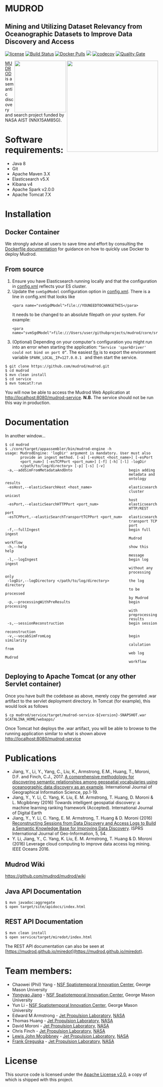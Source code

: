 # MUDROD
## Mining and Utilizing Dataset Relevancy from Oceanographic Datasets to Improve Data Discovery and Access

[![license](https://img.shields.io/github/license/mudrod/mudrod.svg?maxAge=2592000?style=plastic)](http://www.apache.org/licenses/LICENSE-2.0)
[![Build Status](https://travis-ci.org/mudrod/mudrod.svg?branch=master)](https://travis-ci.org/mudrod/mudrod)
[![Docker Pulls](https://img.shields.io/docker/pulls/mudrod/mudrod.svg?maxAge=2592000?style=plastic)](https://hub.docker.com/r/mudrod/mudrod/) [![](https://images.microbadger.com/badges/image/mudrod/mudrod.svg)](https://microbadger.com/images/mudrod/mudrod "Get your own image badge on microbadger.com")
[![codecov](https://codecov.io/gh/mudrod/mudrod/branch/master/graph/badge.svg)](https://codecov.io/gh/mudrod/mudrod)
[![Quality Gate](https://sonarqube.com/api/badges/gate?key=gov.nasa.jpl.mudrod:mudrod-parent)](https://sonarqube.com/dashboard/index/gov.nasa.jpl.mudrod:mudrod-parent)

<img src="http://geant4.slac.stanford.edu/Space06/NASAJPLlogo.jpg" align="right" width="300" />
<img src="http://www.iucrc.org/sites/default/files/centerLogo.png" align="right" width="170" />

[MUDROD](https://esto.nasa.gov/forum/estf2015/presentations/Yang_S8P1_ESTF2015.pdf) 
is a semantic discovery and search project funded by NASA AIST (NNX15AM85G).

# Software requirements: 
 * Java 8
 * Git
 * Apache Maven 3.X
 * Elasticsearch v5.X
 * Kibana v4
 * Apache Spark v2.0.0
 * Apache Tomcat 7.X

# Installation

## Docker Container
We strongly advise all users to save time and effort by consulting the [Dockerfile documentation](https://github.com/mudrod/mudrod/tree/master/docker)
for guidance on how to quickly use Docker to deploy Mudrod.

## From source
1. Ensure you have Elasticsearch running locally and that the configuration in [config.xml](https://github.com/mudrod/mudrod/blob/master/core/src/main/resources/config.xml) reflects your ES cluster.
2. Update the `svmSgdModel` configuration option in [config.xml](https://github.com/mudrod/mudrod/blob/master/core/src/main/resources/config.xml). There is a line in config.xml that looks like 
    ```
    <para name="svmSgdModel">file://YOUNEEDTOCHANGETHIS</para>
    ```
    It needs to be changed to an absolute filepath on your system. For example:
    ```
    <para name="svmSgdModel">file:///Users/user/githubprojects/mudrod/core/src/main/resources/javaSVMWithSGDModel</para>
    ```
3. (Optional) Depending on your computer's configuration you might run into an error when starting the application: `“Service 'sparkDriver' could not bind on port 0”`. The easiest [fix](http://stackoverflow.com/q/29906686/953327) is to export the environment variable `SPARK_LOCAL_IP=127.0.0.1 ` and then start the service.

```
$ git clone https://github.com/mudrod/mudrod.git
$ cd mudrod
$ mvn clean install
$ cd service
$ mvn tomcat7:run
```
You will now be able to access the Mudrod Web Application at [http://localhost:8080/mudrod-service](http://localhost:8080/mudrod-service). **N.B.** The service should not be run this way in production.

# Documentation

In another window...
```
$ cd mudrod
$ ./core/target/appassembler/bin/mudrod-engine -h
usage: MudrodEngine: 'logDir' argument is mandatory. User must also
       provide an ingest method. [-a] [-esHost <host_name>] [-esPort
       <port_num>] [-esTCPPort <port_num>] [-f] [-h] [-l] -logDir
       </path/to/log/directory> [-p] [-s] [-v]
 -a,--addSimFromMetadataAndOnto                          begin adding
                                                         metadata and
                                                         ontology results
 -esHost,--elasticSearchHost <host_name>                 elasticsearch
                                                         cluster unicast
                                                         host
 -esPort,--elasticSearchHTTPPort <port_num>              elasticsearch
                                                         HTTP/REST port
 -esTCPPort,--elasticSearchTransportTCPPort <port_num>   elasticsearch
                                                         transport TCP
                                                         port
 -f,--fullIngest                                         begin full ingest
                                                         Mudrod workflow
 -h,--help                                               show this help
                                                         message
 -l,--logIngest                                          begin log ingest
                                                         without any
                                                         processing only
 -logDir,--logDirectory </path/to/log/directory>         the log directory
                                                         to be processed
                                                         by Mudrod
 -p,--processingWithPreResults                           begin processing
                                                         with
                                                         preprocessing
                                                         results
 -s,--sessionReconstruction                              begin session
                                                         reconstruction
 -v,--vocabSimFromLog                                    begin similarity
                                                         calulation from
                                                         web log Mudrod
                                                         workflow
```

## Deploying to Apache Tomcat (or any other Servlet container)
Once you have built the codebase as above, merely copy the genrated .war artifact to the servlet deployment directory. In Tomcat (for example), this would look as follows
```
$ cp mudrod/service/target/mudrod-service-${version}-SNAPSHOT.war $CATALINA_HOME/webapps/
```
Once Tomcat hot deploys the .war artifact, you will be able to browse to the running application similar to what is shown above [http://localhost:8080/mudrod-service](http://localhost:8080/mudrod-service)

# Publications
* Jiang, Y., Li, Y., Yang, C., Liu, K., Armstrong, E.M., Huang, T., Moroni, D.F. and Finch, C.J., 2017. [A comprehensive methodology for discovering semantic relationships among geospatial vocabularies using oceanographic data discovery as an example](http://www.tandfonline.com/eprint/JgGYJBk4mhdt5NFjEx8f/full). International Journal of Geographical Information Science, pp.1-19.
* Jiang, Y., Y. Li, C. Yang, K. Liu, E. M. Armstrong, T. Huang, D. Moroni & L. Mcgibbney (2016) Towards intelligent geospatial discovery: a machine learning ranking framework (Accepted). International Journal of Digital Earth
* Jiang, Y., Y. Li, C. Yang, E. M. Armstrong, T. Huang & D. Moroni (2016) [Reconstructing Sessions from Data Discovery and Access Logs to Build a Semantic Knowledge Base for Improving Data Discovery](http://www.mdpi.com/2220-9964/5/5/54#stats ). ISPRS International Journal of Geo-Information, 5, 54.
* Y. Li, Jiang, Y., C. Yang, K. Liu, E. M. Armstrong, T. Huang & D. Moroni (2016) Leverage cloud computing to improve data access log mining. IEEE Oceans 2016.

## Mudrod Wiki

https://github.com/mudrod/mudrod/wiki

## Java API Documentation

```
$ mvn javadoc:aggregate
$ open target/site/apidocs/index.html
```

## REST API Documentation

```
$ mvn clean install
$ open service/target/miredot/index.html
```
The REST API documentation can also be seen at [https://mudrod.github.io/miredot](https://mudrod.github.io/miredot).

# Team members:

 * Chaowei (Phil) Yang - [NSF Spatiotemporal Innovation Center](http://stcenter.net/), George Mason University
 * [Yongyao Jiang](https://www.linkedin.com/in/yongyao-jiang-42516164) - [NSF Spatiotemporal Innovation Center](http://stcenter.net/), George Mason University
 * Yun Li - [NSF Spatiotemporal Innovation Center](http://stcenter.net/), George Mason University
 * Edward M Armstrong - [Jet Propulsion Laboratory](http://www.jpl.nasa.gov/), [NASA](http://www.nasa.gov)
 * Thomas Huang - [Jet Propulsion Laboratory](http://www.jpl.nasa.gov/), [NASA](http://www.nasa.gov)
 * David Moroni - [Jet Propulsion Laboratory](http://www.jpl.nasa.gov/), [NASA](http://www.nasa.gov)
 * Chris Finch - [Jet Propulsion Laboratory](http://www.jpl.nasa.gov/), [NASA](http://www.nasa.gov)
 * [Lewis John Mcgibbney](https://www.linkedin.com/in/lmcgibbney) - [Jet Propulsion Laboratory](http://www.jpl.nasa.gov/), [NASA](http://www.nasa.gov)
 * [Frank Greguska](https://www.linkedin.com/in/frankgreguska/) - [Jet Propulsion Laboratory](http://www.jpl.nasa.gov/), [NASA](http://www.nasa.gov)
 
# License
This source code is licensed under the [Apache License v2.0](http://www.apache.org/licenses/LICENSE-2.0), a
copy of which is shipped with this project. 
